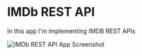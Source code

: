 # IMDb REST API
In this app I'm implementing IMDB REST APIs

![IMDb REST API App Screenshot](https://user-images.githubusercontent.com/114803121/230225684-e51da7b0-a9b8-4596-9670-1628f903deb6.png)
